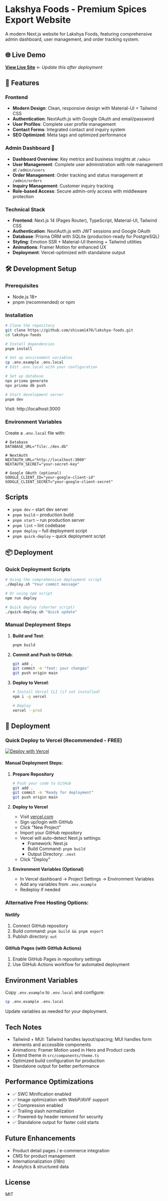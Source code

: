 # Lakshya Foods - Premium Spices Export Website

A modern Next.js website for Lakshya Foods, featuring comprehensive admin dashboard, user management, and order tracking system.

## 🌐 Live Demo
**[View Live Site](https://your-deployed-url.vercel.app)** ← *Update this after deployment*

## 🚀 Features

### Frontend
- **Modern Design**: Clean, responsive design with Material-UI + Tailwind CSS
- **Authentication**: NextAuth.js with Google OAuth and email/password
- **User Profiles**: Complete user profile management
- **Contact Forms**: Integrated contact and inquiry system
- **SEO Optimized**: Meta tags and optimized performance

### Admin Dashboard 🔐
- **Dashboard Overview**: Key metrics and business insights at `/admin`
- **User Management**: Complete user administration with role management at `/admin/users`
- **Order Management**: Order tracking and status management at `/admin/orders`
- **Inquiry Management**: Customer inquiry tracking
- **Role-based Access**: Secure admin-only access with middleware protection

### Technical Stack
- **Frontend**: Next.js 14 (Pages Router), TypeScript, Material-UI, Tailwind CSS
- **Authentication**: NextAuth.js with JWT sessions and Google OAuth
- **Database**: Prisma ORM with SQLite (production-ready for PostgreSQL)
- **Styling**: Emotion SSR + Material-UI theming + Tailwind utilities
- **Animations**: Framer Motion for enhanced UX
- **Deployment**: Vercel-optimized with standalone output

## 🛠 Development Setup

### Prerequisites
- Node.js 18+
- pnpm (recommended) or npm

### Installation
```bash
# Clone the repository
git clone https://github.com/shivam1470/lakshya-foods.git
cd lakshya-foods

# Install dependencies
pnpm install

# Set up environment variables
cp .env.example .env.local
# Edit .env.local with your configuration

# Set up database
npx prisma generate
npx prisma db push

# Start development server
pnpm dev
```

Visit: http://localhost:3000

### Environment Variables
Create a `.env.local` file with:
```env
# Database
DATABASE_URL="file:./dev.db"

# NextAuth
NEXTAUTH_URL="http://localhost:3000"
NEXTAUTH_SECRET="your-secret-key"

# Google OAuth (optional)
GOOGLE_CLIENT_ID="your-google-client-id"
GOOGLE_CLIENT_SECRET="your-google-client-secret"
```

## Scripts
- `pnpm dev` – start dev server
- `pnpm build` – production build
- `pnpm start` – run production server
- `pnpm lint` – lint codebase
- `pnpm deploy` – full deployment script
- `pnpm quick-deploy` – quick deployment script

## 📦 Deployment

### Quick Deployment Scripts
```bash
# Using the comprehensive deployment script
./deploy.sh "Your commit message"

# Or using npm script
npm run deploy

# Quick deploy (shorter script)
./quick-deploy.sh "Quick update"
```

### Manual Deployment Steps

1. **Build and Test**:
   ```bash
   pnpm build
   ```

2. **Commit and Push to GitHub**:
   ```bash
   git add .
   git commit -m "feat: your changes"
   git push origin main
   ```

3. **Deploy to Vercel**:
   ```bash
   # Install Vercel CLI (if not installed)
   npm i -g vercel
   
   # Deploy
   vercel --prod
   ```

## 🚀 Deployment

### Quick Deploy to Vercel (Recommended - FREE)

[![Deploy with Vercel](https://vercel.com/button)](https://vercel.com/new/clone?repository-url=https://github.com/your-username/lakshya-foods)

#### Manual Deployment Steps:

1. **Prepare Repository**
   ```bash
   # Push your code to GitHub
   git add .
   git commit -m "Ready for deployment"
   git push origin main
   ```

2. **Deploy to Vercel**
   - Visit [vercel.com](https://vercel.com)
   - Sign up/login with GitHub
   - Click "New Project"
   - Import your GitHub repository
   - Vercel will auto-detect Next.js settings:
     - Framework: Next.js
     - Build Command: `pnpm build`
     - Output Directory: `.next`
   - Click "Deploy"

3. **Environment Variables (Optional)**
   - In Vercel dashboard → Project Settings → Environment Variables
   - Add any variables from `.env.example`
   - Redeploy if needed

### Alternative Free Hosting Options:

#### Netlify
1. Connect GitHub repository
2. Build command: `pnpm build && pnpm export`
3. Publish directory: `out`

#### GitHub Pages (with GitHub Actions)
1. Enable GitHub Pages in repository settings
2. Use GitHub Actions workflow for automated deployment

## Environment Variables

Copy `.env.example` to `.env.local` and configure:

```bash
cp .env.example .env.local
```

Update variables as needed for your deployment.

## Tech Notes
- Tailwind + MUI: Tailwind handles layout/spacing; MUI handles form elements and accessible components
- Animations: Framer Motion used in Hero and Product cards
- Extend theme in `src/components/theme.ts`
- Optimized build configuration for production
- Standalone output for better performance

## Performance Optimizations
- ✅ SWC Minification enabled
- ✅ Image optimization with WebP/AVIF support
- ✅ Compression enabled
- ✅ Trailing slash normalization
- ✅ Powered-by header removed for security
- ✅ Standalone output for faster cold starts

## Future Enhancements
- Product detail pages / e-commerce integration
- CMS for product management
- Internationalization (i18n)
- Analytics & structured data

## License
MIT
